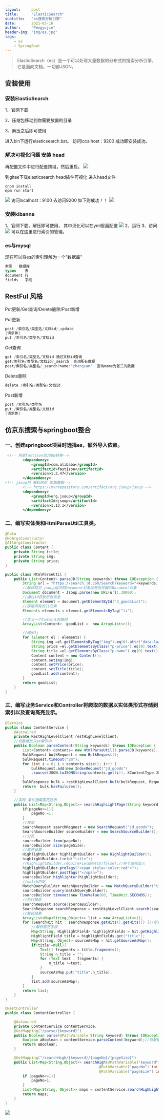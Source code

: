 ```yaml
---
layout:     post
title:      "ElasticSearch"
subtitle:   "es搜索分析引擎"
date:       2021-05-16
author:     "Pengyujie"
header-img: "img/es.jpg"
tags:
    - es
    - SpringBoot
---
```


>ElasticSearch（es）是一个可以处理大量数据的分布式的搜索分析引擎，它是面向文档，一切都JSON。


## 安装使用

### 安装ElasticSearch

  1、官网下载  

  2、压缩包移动到你需要放置的目录  

  3、解压之后即可使用

进入bin下运行elasticsearch.bat。
访问localhost：9200 成功即安装成功。


### 解决可视化问题  安装 head

再配置文件中进行配置跨域，然后重启。
<img src="/img/notes/es/2.png" >


到gitee下载elasticsearch head插件可视化 进入head文件
```linux
cnpm install 
npm run start
```
<img src="/img/notes/es/3.png" >
访问localhost：9100 去访问9200 如下则成功！！
<img src="/img/notes/es/4.png" >

### 安装kibanna

1、官网下载，解压即可使用，
其中汉化可以在yml里面配置
<img src="/img/notes/es/5.png" >
2、运行
3、访问
<img src="/img/notes/es/6.png" >
可以在这里进行索引的管理。

### es与mysql

现在可以将es的索引理解为一个"数据库"
```sql
索引	 数据库
types	 表
document 行
fields   字段
```

## RestFul 风格

Put更新/Get查询/Delete删除/Post新增

Put更新
```java
post /索引名/类型名/文档id/_update
{请求体}
put /索引名/类型名/文档id
```
Get查询
```java
get /索引名/类型名/文档id 通过文档id查询
get/索引名/类型名/文档id/_search  查询所有数据
post/索引名/类型名/_search?name:"zhangsan"  查询name为张三的数据
```
Delete删除
```java
delete /索引名/类型名/文档id
```
Post新增
```java
post /索引名/类型名
put /索引名/类型名/文档id
{请求体}
```

## 仿京东搜索与springboot整合

### 一、创建springboot项目时选择es，额外导入依赖。
```xml
 <!-- 阿里fastjson包JSON转换-->
        <dependency>
            <groupId>com.alibaba</groupId>
            <artifactId>fastjson</artifactId>
            <version>1.2.47</version>
        </dependency>
<!-- jsoup包 解析网页 爬取数据-->
        <!-- https://mvnrepository.com/artifact/org.jsoup/jsoup -->
        <dependency>
            <groupId>org.jsoup</groupId>
            <artifactId>jsoup</artifactId>
            <version>1.13.1</version>
        </dependency>
```
### 二、编写实体类和HtmlParseUtil工具类。
```java
@Data
@NoArgsConstructor
@AllArgsConstructor
public class Content {
    private String title;
    private String img;
    private String price;
}
```
```java
public class HtmlParseUtil {
    public List<Content> parseJD(String keywords) throws IOException {
        String url = "https://search.jd.com/Search?keyword="+keywords;
        //解析网页 jsoup返回的Document对象就是浏览器的Document对象
        Document document = Jsoup.parse(new URL(url),30000);
        //通过id获取所有信息
        Element element = document.getElementById("J_goodsList");
        //获取所有的li元素
        Elements elements = element.getElementsByTag("li");

        //定义一个Content的数组
        ArrayList<Content>  goodList =  new ArrayList<>();

        //遍历li
        for (Element el : elements) {
            String img =el.getElementsByTag("img").eq(0).attr("data-lazy-img");
            String price =el.getElementsByClass("p-price").eq(0).text();
            String title =el.getElementsByClass("p-name").eq(0).text();
            Content content = new Content();
            content.setImg(img);
            content.setPrice(price);
            content.setTitle(title);
            goodList.add(content);
        }
        return goodList;
    }
}
```

### 三、编写业务Service和Controller将爬取的数据以实体类形式存储到索引以及查询高亮显示。
```java
@Service
public class ContentService {
    @Autowired
    private RestHighLevelClient restHighLevelClient;
    //将数据放入es索引中
    public Boolean parseContent(String keywords) throws IOException {
        List<Content> contents= new HtmlParseUtil().parseJD(keywords);
        BulkRequest bulkRequest = new BulkRequest();
        bulkRequest.timeout("2m");
        for (int i = 0; i < contents.size(); i++) {
            bulkRequest.add(new IndexRequest("jd_goods")
            .source(JSON.toJSONString(contents.get(i)), XContentType.JSON));
        }
        BulkResponse bulk = restHighLevelClient.bulk(bulkRequest, RequestOptions.DEFAULT);
        return  bulk.hasFailures();
    }

    //实现 条件搜索高亮显示
    public List<Map<String,Object>> searchHighLightPage(String keyword, int pageNo, int pageSize) throws IOException {
        if(pageNo<=1){
            pageNo =1;
        }
        //搜索
        SearchRequest searchRequest = new SearchRequest("jd_goods");
        SearchSourceBuilder sourceBuilder = new SearchSourceBuilder();
        //分页
        sourceBuilder.from(pageNo);
        sourceBuilder.size(pageSize);
        //高亮设置
        HighlightBuilder highlightBuilder = new HighlightBuilder();
        highlightBuilder.field("title");
        //highlightBuilder.requireFieldMatch(false);//多个高亮显示
        highlightBuilder.preTags("<span style='color:red'>");
        highlightBuilder.postTags("</span>");
        sourceBuilder.highlighter(highlightBuilder);
        //match匹配
        MatchQueryBuilder matchQueryBuilder = new MatchQueryBuilder("title",keyword);
        sourceBuilder.query(matchQueryBuilder);
        sourceBuilder.timeout(new TimeValue(60, TimeUnit.SECONDS));
        //执行搜索
        searchRequest.source(sourceBuilder);
        SearchResponse searchResponse = restHighLevelClient.search(searchRequest, RequestOptions.DEFAULT);
        //解析结果
        ArrayList<Map<String,Object>> list = new ArrayList<>();
        for (SearchHit hit : searchResponse.getHits().getHits()) {//所有的数据在hits中
            //解析高亮字段
            Map<String, HighlightField> highlightFields = hit.getHighlightFields();
            HighlightField title = highlightFields.get("title");
            Map<String, Object> sourceAsMap = hit.getSourceAsMap();
            if(title!=null){
                Text[] fragments = title.fragments();
                String n_title = "";
                for (Text text : fragments) {
                    n_title +=text;
                }
                sourceAsMap.put("title",n_title);
            }
            list.add(sourceAsMap);
        }
        return list;
    }
}
```
```java
@RestController
public class ContentController {

    @Autowired
    private ContentService contentService;
    @GetMapping("/parse/{keyword}")
    public Boolean parse(@PathVariable String keyword) throws IOException {
        Boolean aBoolean = contentService.parseContent(keyword);//将数据存入 es索引
        return aBoolean;
    }

    @GetMapping("/searchHigh/{keyword}/{pageNo}/{pageSize}")
    public List<Map<String,Object>> searchHigh(@PathVariable("keyword") String keyword,
                                           @PathVariable("pageNo") int pageNo,
                                           @PathVariable("pageSize") int pageSize) throws IOException {
        if (pageNo<=1){
            pageNo=1;
        }
        List<Map<String, Object>> maps = contentService.searchHighLightPage(keyword, pageNo, pageSize);
        return maps;
    }
}
```
<img src="/img/notes/es/7.png" >